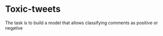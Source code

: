 # Toxic-tweets
 The task is to build a model that allows classifying comments as positive or negative
